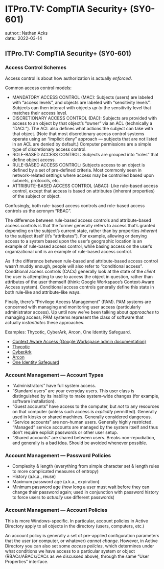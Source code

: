 # ITPro.TV: CompTIA Security+ (SY0-601)

author:: Nathan Acks  
date:: 2022-03-14

## ITPro.TV: CompTIA Security+ (SY0-601)

### Access Control Schemes

Access control is about how authorization is actually *enforced*.

Common access control models:

* MANDATORY ACCESS CONTROL (MAC): Subjects (users) are labeled with “access levels”, and objects are labeled with “sensitivity levels”. Subjects can then interact with objects *up to* the sensitivity level that matches their access level.
* DISCRETIONARY ACCESS CONTROL (DAC): Subjects are provided with access to an object by that object’s “owner” via an ACL (technically a “DACL”). The ACL also defines what actions the subject can take with that object. (Note that most discretionary access control systems operate using an “implicit deny” approach — subjects that are not listed in an ACL are denied by default.) Computer permissions are a simple type of discretionary access control.
* ROLE-BASED ACCESS CONTROL: Subjects are grouped into “roles” that define object access.
* RULE-BASED ACCESS CONTROL: Subjects access to an object is defined by a set of pre-defined criteria. Most commonly seen in network-related settings where access may be controlled based upon subnets, protocols, etc.
* ATTRIBUTE-BASED ACCESS CONTROL (ABAC): Like rule-based access control, except that access is based on attributes (inherent properties) of the subject or object.

Confusingly, both rule-based access controls and role-based access controls us the acronym “RBAC”.

The difference between rule-based access controls and attribute-based access controls is that the former generally refers to access that’s granted depending on the subject’s current state, rather than by properties *inherent* to the subject itself (it’s “attributes”). For example, allowing or denying access to a system based upon the user’s geographic location is an example of rule-based access control, while basing access on the user’s organizational unit is an example of rule-based access control.

As if the difference between rule-based and attribute-based access control wasn’t muddy enough, people will also refer to “conditional access”. Conditional access controls (CACs) generally look at the state of the *client* the user is attempting to use to access the object in question, rather than attributes of the user themself (think: Google Workspace’s Context-Aware Access system). Conditional access controls generally define this state in both rule-like and attribute-like ways.

Finally, there’s “Privilege Access Management” (PAM). PAM systems are concerned with managing and monitoring user access (particularly administrator access). Up until now we’ve been talking about *approaches* to managing access; PAM systems represent the class of software that actually *instantiates* these approaches.

Examples: Thycotic, CyberArk, Arcon, One Identity Safeguard.

* [Context Aware Access (Google Workspace admin documentation)](https://support.google.com/a/answer/9275380)
* [Thycotic](https://thycotic.com/)
* [CyberArk](https://www.cyberark.com/)
* [Arcon](https://arconnet.com/)
* [One Identity Safeguard](https://www.oneidentity.com/one-identity-safeguard/)

### Account Management — Account Types

* “Administrators” have full system access.
* “Standard users” are your everyday users. This user class is distinguished by its inability to make system-wide changes (for example, software installation).
* “Guest accounts” have access to the computer, but *not* to any resources on that computer (unless such access is *explicitly* permitted). Generally used in kiosks or shared machines. Generally considered dangerous.
* “Service accounts” are non-human users. Generally highly restricted. “Managed” service accounts are managed by the system itself and thus don’t require explicit passwords or other user setup.
* “Shared accounts” are shared between users. Breaks non-repudiation, and generally is a bad idea. Should be avoided whenever possible.

### Account Management — Password Policies

* Complexity & length (everything from simple character set & length rules to more complicated measures of entropy)
* History (a.k.a., reuse)
* Maximum password age (a.k.a., expiration)
* Minimum password age (how long a user must wait before they can change their password again; used in conjunction with password history to force users to *actually* use different passwords)

### Account Management — Account Policies

This is more Windows-specific. In particular, account policies in Active Directory apply to all objects in the directory (users, computers, etc.)

An account policy is generally a set of pre-applied configuration parameters that the user (or computer, or whatever) *cannot change*. However, in Active Directory you can also set some *access policies*, which determines under what conditions we have access to a particular system or object (RBACs/ABACs/CACs as we discussed above), through the same “User Properties” interface.
